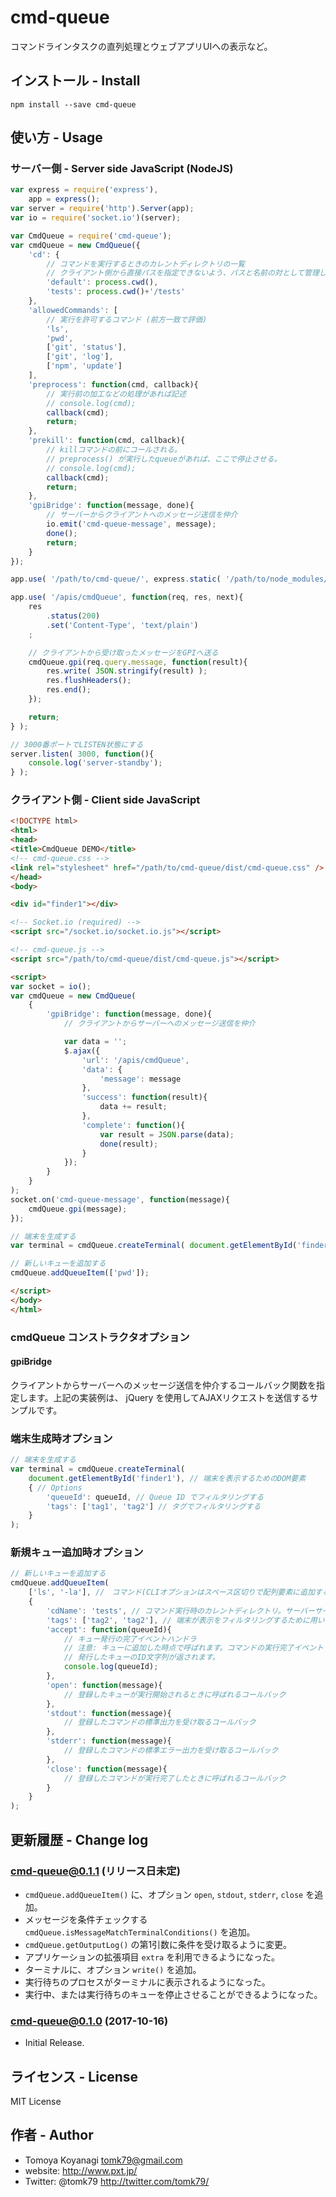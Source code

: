 # cmd-queue

コマンドラインタスクの直列処理とウェブアプリUIへの表示など。

## インストール - Install

```
npm install --save cmd-queue
```


## 使い方 - Usage

### サーバー側 - Server side JavaScript (NodeJS)

```js
var express = require('express'),
	app = express();
var server = require('http').Server(app);
var io = require('socket.io')(server);

var CmdQueue = require('cmd-queue');
var cmdQueue = new CmdQueue({
	'cd': {
		// コマンドを実行するときのカレントディレクトリの一覧
		// クライアント側から直接パスを指定できないよう、パスと名前の対として管理します。
		'default': process.cwd(),
		'tests': process.cwd()+'/tests'
	},
	'allowedCommands': [
		// 実行を許可するコマンド (前方一致で評価)
		'ls',
		'pwd',
		['git', 'status'],
		['git', 'log'],
		['npm', 'update']
	],
	'preprocess': function(cmd, callback){
		// 実行前の加工などの処理があれば記述
		// console.log(cmd);
		callback(cmd);
		return;
	},
	'prekill': function(cmd, callback){
		// killコマンドの前にコールされる。
		// preprocess() が実行したqueueがあれば、ここで停止させる。
		// console.log(cmd);
		callback(cmd);
		return;
	},
	'gpiBridge': function(message, done){
		// サーバーからクライアントへのメッセージ送信を仲介
		io.emit('cmd-queue-message', message);
		done();
		return;
	}
});

app.use( '/path/to/cmd-queue/', express.static( '/path/to/node_modules/cmd-queue/' ) );

app.use( '/apis/cmdQueue', function(req, res, next){
	res
		.status(200)
		.set('Content-Type', 'text/plain')
	;

	// クライアントから受け取ったメッセージをGPIへ送る
	cmdQueue.gpi(req.query.message, function(result){
		res.write( JSON.stringify(result) );
		res.flushHeaders();
		res.end();
	});

	return;
} );

// 3000番ポートでLISTEN状態にする
server.listen( 3000, function(){
	console.log('server-standby');
} );
```

### クライアント側 - Client side JavaScript

```html
<!DOCTYPE html>
<html>
<head>
<title>CmdQueue DEMO</title>
<!-- cmd-queue.css -->
<link rel="stylesheet" href="/path/to/cmd-queue/dist/cmd-queue.css" />
</head>
<body>

<div id="finder1"></div>

<!-- Socket.io (required) -->
<script src="/socket.io/socket.io.js"></script>

<!-- cmd-queue.js -->
<script src="/path/to/cmd-queue/dist/cmd-queue.js"></script>

<script>
var socket = io();
var cmdQueue = new CmdQueue(
	{
		'gpiBridge': function(message, done){
			// クライアントからサーバーへのメッセージ送信を仲介

			var data = '';
			$.ajax({
				'url': '/apis/cmdQueue',
				'data': {
					'message': message
				},
				'success': function(result){
					data += result;
				},
				'complete': function(){
					var result = JSON.parse(data);
					done(result);
				}
			});
		}
	}
);
socket.on('cmd-queue-message', function(message){
	cmdQueue.gpi(message);
});

// 端末を生成する
var terminal = cmdQueue.createTerminal( document.getElementById('finder1') );

// 新しいキューを追加する
cmdQueue.addQueueItem(['pwd']);

</script>
</body>
</html>
```

### cmdQueue コンストラクタオプション

#### gpiBridge

クライアントからサーバーへのメッセージ送信を仲介するコールバック関数を指定します。上記の実装例は、 jQuery を使用してAJAXリクエストを送信するサンプルです。

### 端末生成時オプション

```js
// 端末を生成する
var terminal = cmdQueue.createTerminal(
	document.getElementById('finder1'), // 端末を表示するためのDOM要素
	{ // Options
		'queueId': queueId, // Queue ID でフィルタリングする
		'tags': ['tag1', 'tag2'] // タグでフィルタリングする
	}
);
```

### 新規キュー追加時オプション

```js
// 新しいキューを追加する
cmdQueue.addQueueItem(
	['ls', '-la'], //　コマンド(CLIオプションはスペース区切りで配列要素に追加する)
	{
		'cdName': 'tests', // コマンド実行時のカレントディレクトリ。サーバーサイドのオプション `cd` と突き合わせられる。
		'tags': ['tag2', 'tag2'], // 端末が表示をフィルタリングするために用いるタグ。
		'accept': function(queueId){
			// キュー発行の完了イベントハンドラ
			// 注意: キューに追加した時点で呼ばれます。コマンドの実行完了イベントではありません。
			// 発行したキューのID文字列が返されます。
			console.log(queueId);
		},
		'open': function(message){
			// 登録したキューが実行開始されるときに呼ばれるコールバック
		},
		'stdout': function(message){
			// 登録したコマンドの標準出力を受け取るコールバック
		},
		'stderr': function(message){
			// 登録したコマンドの標準エラー出力を受け取るコールバック
		},
		'close': function(message){
			// 登録したコマンドが実行完了したときに呼ばれるコールバック
		}
	}
);
```

## 更新履歴 - Change log

### cmd-queue@0.1.1 (リリース日未定)

- `cmdQueue.addQueueItem()` に、オプション `open`, `stdout`, `stderr`, `close` を追加。
- メッセージを条件チェックする `cmdQueue.isMessageMatchTerminalConditions()` を追加。
- `cmdQueue.getOutputLog()` の第1引数に条件を受け取るように変更。
- アプリケーションの拡張項目 `extra` を利用できるようになった。
- ターミナルに、オプション `write()` を追加。
- 実行待ちのプロセスがターミナルに表示されるようになった。
- 実行中、または実行待ちのキューを停止させることができるようになった。

### cmd-queue@0.1.0 (2017-10-16)

- Initial Release.


## ライセンス - License

MIT License


## 作者 - Author

- Tomoya Koyanagi <tomk79@gmail.com>
- website: <http://www.pxt.jp/>
- Twitter: @tomk79 <http://twitter.com/tomk79/>
